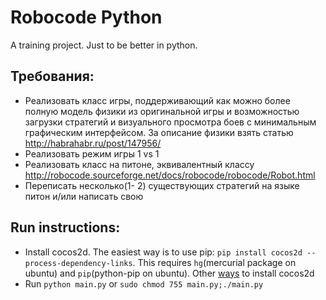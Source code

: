 Robocode Python
===============

A training project. Just to be better in python. 

Требования:
---------------
- Реализовать класс игры, поддерживающий как можно более полную модель физики из оригинальной игры и возможностью загрузки стратегий и визуального просмотра боев с минимальным графическим интерфейсом. За описание физики взять статью http://habrahabr.ru/post/147956/
- Реализовать режим игры 1 vs 1
- Реализовать класс на питоне, эквивалентный классу http://robocode.sourceforge.net/docs/robocode/robocode/Robot.html
- Переписать несколько(1- 2) существующих стратегий на языке питон и/или написать свою

Run instructions:
---------------
- Install cocos2d. The easiest way is to use pip: `pip install cocos2d --process-dependency-links`. This requires `hg`(mercurial package on ubuntu) and `pip`(python-pip on ubuntu). Other [ways](http://python.cocos2d.org/doc/programming_guide/installation.html) to install cocos2d
- Run `python main.py` or `sudo chmod 755 main.py;./main.py`
